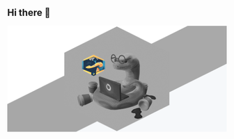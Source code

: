 ## Hi there 🐍

<img src = "https://github.com/Na6ezh6a/Na6ezh6a/blob/main/Python.png" alt = "The Unlimited">
